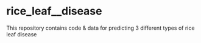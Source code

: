 # rice_leaf__disease
This repository contains code &amp; data for predicting 3 different types of rice leaf disease
